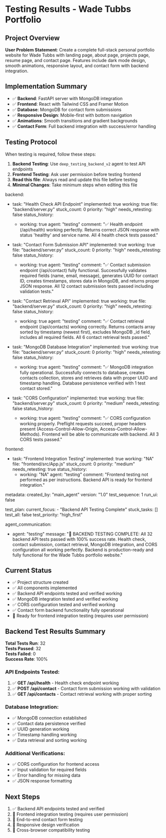 # Testing Results - Wade Tubbs Portfolio

## Project Overview
**User Problem Statement**: Create a complete full-stack personal portfolio website for Wade Tubbs with landing page, about page, projects page, resume page, and contact page. Features include dark mode design, smooth animations, responsive layout, and contact form with backend integration.

## Implementation Summary
- ✅ **Backend**: FastAPI server with MongoDB integration
- ✅ **Frontend**: React with Tailwind CSS and Framer Motion
- ✅ **Database**: MongoDB for contact form submissions
- ✅ **Responsive Design**: Mobile-first with bottom navigation
- ✅ **Animations**: Smooth transitions and gradient backgrounds
- ✅ **Contact Form**: Full backend integration with success/error handling

## Testing Protocol
When testing is required, follow these steps:

1. **Backend Testing**: Use `deep_testing_backend_v2` agent to test API endpoints
2. **Frontend Testing**: Ask user permission before testing frontend
3. **Read this file**: Always read and update this file before testing
4. **Minimal Changes**: Take minimum steps when editing this file

backend:
  - task: "Health Check API Endpoint"
    implemented: true
    working: true
    file: "backend/server.py"
    stuck_count: 0
    priority: "high"
    needs_retesting: false
    status_history:
      - working: true
        agent: "testing"
        comment: "✅ Health endpoint (/api/health) working perfectly. Returns correct JSON response with status 'healthy' and service name. All 4 health check tests passed."

  - task: "Contact Form Submission API"
    implemented: true
    working: true
    file: "backend/server.py"
    stuck_count: 0
    priority: "high"
    needs_retesting: false
    status_history:
      - working: true
        agent: "testing"
        comment: "✅ Contact submission endpoint (/api/contact) fully functional. Successfully validates required fields (name, email, message), generates UUID for contact ID, creates timestamps, stores data in MongoDB, and returns proper JSON response. All 12 contact submission tests passed including validation tests."

  - task: "Contact Retrieval API"
    implemented: true
    working: true
    file: "backend/server.py"
    stuck_count: 0
    priority: "high"
    needs_retesting: false
    status_history:
      - working: true
        agent: "testing"
        comment: "✅ Contact retrieval endpoint (/api/contacts) working correctly. Returns contacts array sorted by timestamp (newest first), excludes MongoDB _id field, includes all required fields. All 6 contact retrieval tests passed."

  - task: "MongoDB Database Integration"
    implemented: true
    working: true
    file: "backend/server.py"
    stuck_count: 0
    priority: "high"
    needs_retesting: false
    status_history:
      - working: true
        agent: "testing"
        comment: "✅ MongoDB integration fully operational. Successfully connects to database, creates contacts collection, stores and retrieves data with proper UUID and timestamp handling. Database persistence verified with 1 test contact stored."

  - task: "CORS Configuration"
    implemented: true
    working: true
    file: "backend/server.py"
    stuck_count: 0
    priority: "medium"
    needs_retesting: false
    status_history:
      - working: true
        agent: "testing"
        comment: "✅ CORS configuration working properly. Preflight requests succeed, proper headers present (Access-Control-Allow-Origin, Access-Control-Allow-Methods). Frontend will be able to communicate with backend. All 3 CORS tests passed."

frontend:
  - task: "Frontend Integration Testing"
    implemented: true
    working: "NA"
    file: "frontend/src/App.js"
    stuck_count: 0
    priority: "medium"
    needs_retesting: true
    status_history:
      - working: "NA"
        agent: "testing"
        comment: "Frontend testing not performed as per instructions. Backend API is ready for frontend integration."

metadata:
  created_by: "main_agent"
  version: "1.0"
  test_sequence: 1
  run_ui: false

test_plan:
  current_focus:
    - "Backend API Testing Complete"
  stuck_tasks: []
  test_all: false
  test_priority: "high_first"

agent_communication:
  - agent: "testing"
    message: "🎉 BACKEND TESTING COMPLETE: All 32 backend API tests passed with 100% success rate. Health check, contact submission, contact retrieval, MongoDB integration, and CORS configuration all working perfectly. Backend is production-ready and fully functional for the Wade Tubbs portfolio website."

## Current Status
- ✅ Project structure created
- ✅ All components implemented
- ✅ Backend API endpoints tested and verified working
- ✅ MongoDB integration tested and verified working
- ✅ CORS configuration tested and verified working
- ✅ Contact form backend functionality fully operational
- 🔄 Ready for frontend integration testing (requires user permission)

## Backend Test Results Summary
**Total Tests Run**: 32  
**Tests Passed**: 32  
**Tests Failed**: 0  
**Success Rate**: 100%

### API Endpoints Tested:
1. ✅ **GET /api/health** - Health check endpoint working
2. ✅ **POST /api/contact** - Contact form submission working with validation
3. ✅ **GET /api/contacts** - Contact retrieval working with proper sorting

### Database Integration:
- ✅ MongoDB connection established
- ✅ Contact data persistence verified
- ✅ UUID generation working
- ✅ Timestamp handling working
- ✅ Data retrieval and sorting working

### Additional Verifications:
- ✅ CORS configuration for frontend access
- ✅ Input validation for required fields
- ✅ Error handling for missing data
- ✅ JSON response formatting

## Next Steps
1. ✅ Backend API endpoints tested and verified
2. 🔄 Frontend integration testing (requires user permission)
3. 🔄 End-to-end contact form testing
4. 🔄 Responsive design verification
5. 🔄 Cross-browser compatibility testing